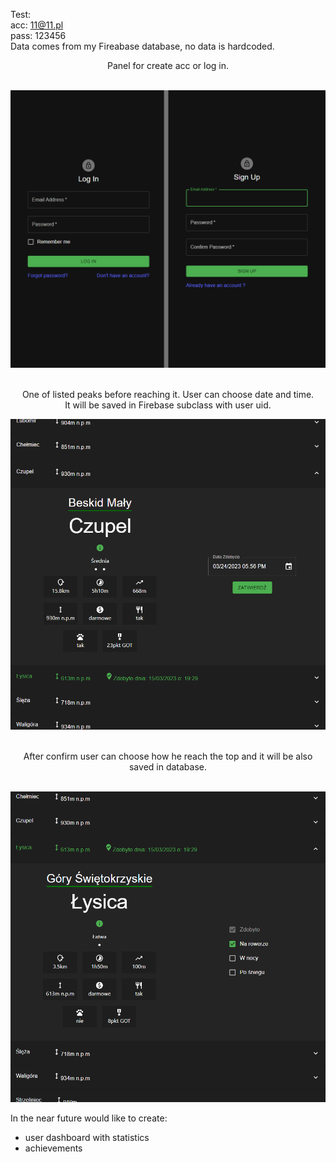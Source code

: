 Test:<br/>
acc: 11@11.pl<br/>
pass: 123456<br/>
Data comes from my Fireabase database, no data is hardcoded.<br/>

<p align="center">Panel for create acc or log in.</p><br/>
<img src='/readmeimg/1.png'/>
<br/><br/><p align="center">One of listed peaks before reaching it. User can choose date and time.<br/>
It will be saved in Firebase subclass with user uid.</p>
<img src='/readmeimg/2.png'/>
<br/><br/><p align="center">After confirm user can choose how he reach the top and it will be also saved in database.</p><br/>
<img src='/readmeimg/3.png'/>

In the near future would like to create:<br/>

- user dashboard with statistics<br/>
- achievements<br/>

